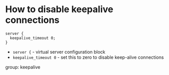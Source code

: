 # How to disable keepalive connections

```nginx
server {
  keepalive_timeout 0;
}
```

- `server {` - virtual server configuration block
- `keepalive_timeout 0` - set this to zero to disable keep-alive connections

group: keepalive


